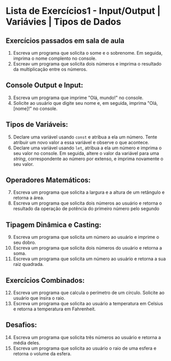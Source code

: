 # Lista de Exercícios1 - Input/Output | Variávies | Tipos de Dados

## Exercícios passados em sala de aula
1. Escreva um programa que solicita o some e o sobrenome. Em seguida, imprima o nome complento no console.
2. Escreav um programa que solicita dois números e imprima o resultado da multiplicação entre os números.

## Console Output e Input:
3. Escreva um programa que imprime "Olá, mundo!" no console.
4. Solicite ao usuário que digite seu nome e, em seguida, imprima "Olá, [nome]!" no console.

## Tipos de Variáveis:
5. Declare uma variável usando `const` e atribua a ela um número. Tente atribuir um novo valor a essa variável e observe o que acontece.
4. Declare uma variável usando `let`, atribua a ela um número e imprima o seu valor no console. Em seguida, altere o valor da variável para uma *string*, correspondente ao número por extenso, e imprima novamente o seu valor.

## Operadores Matemáticos:
7. Escreva um programa que solicita a largura e a altura de um retângulo e retorna a área.
8. Escreva um programa que solicita dois números ao usuário e retorna o resultado da operação de potência do primeiro número pelo segundo

## Tipagem Dinâmica e Casting:
9. Escreva um programa que solicita um número ao usuário e imprime o seu dobro.
9. Escreva um programa que solicita dois números do usuário e retorna a soma.
8. Escreva um programa que solicita um número ao usuário e retorna a sua raiz quadrada.

## Exercícios Combinados:
12. Escreva um programa que calcula o perímetro de um círculo. Solicite ao usuário que insira o raio.
10. Escreva um programa que solicita ao usuário a temperatura em Celsius e retorna a temperatura em Fahrenheit.

## Desafios:
14. Escreva um programa que solicita três números ao usuário e retorna a média deles.
15. Escreva um programa que solicita ao usuário o raio de uma esfera e retorna o volume da esfera.